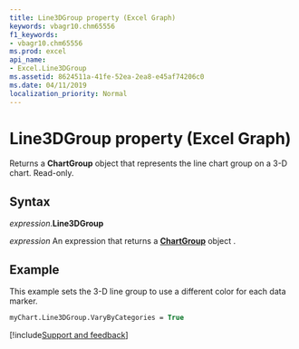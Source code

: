 ```yaml
---
title: Line3DGroup property (Excel Graph)
keywords: vbagr10.chm65556
f1_keywords:
- vbagr10.chm65556
ms.prod: excel
api_name:
- Excel.Line3DGroup
ms.assetid: 8624511a-41fe-52ea-2ea8-e45af74206c0
ms.date: 04/11/2019
localization_priority: Normal
---
```



# Line3DGroup property (Excel Graph)

Returns a **ChartGroup** object that represents the line chart group on a 3-D chart. Read-only.


## Syntax

_expression_.**Line3DGroup**

_expression_ An expression that returns a **[ChartGroup](Excel.ChartGroup-graph-object.md)** object .


## Example

This example sets the 3-D line group to use a different color for each data marker.

```vb
myChart.Line3DGroup.VaryByCategories = True
```

[!include[Support and feedback](~/includes/feedback-boilerplate.md)]